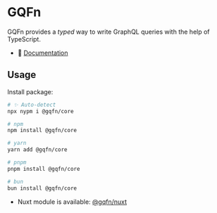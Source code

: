 # GQFn

GQFn provides a *typed* way to write GraphQL queries with the help of TypeScript.

<!-- - ✨ [Stackblitz Playground](#) TODO: new playground -->
- 📖 [Documentation](https://gqfn.teages.xyz)

## Usage

Install package:

```sh
# ✨ Auto-detect
npx nypm i @gqfn/core

# npm
npm install @gqfn/core

# yarn
yarn add @gqfn/core

# pnpm
pnpm install @gqfn/core

# bun
bun install @gqfn/core
```

- Nuxt module is available: [@gqfn/nuxt](https://gqfn.teages.xyz/ecosystem/nuxt/)
